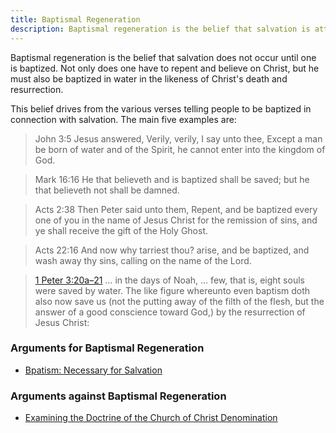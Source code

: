 ```yaml
---
title: Baptismal Regeneration
description: Baptismal regeneration is the belief that salvation is attained by water baptism.
---
```

Baptismal regeneration is the belief that salvation does not occur until one is baptized. Not only does one have to repent and believe on Christ, but he must also be baptized in water in the likeness of Christ's death and resurrection.

This belief drives from the various verses telling people to be baptized in connection with salvation. The main five examples are:

> John 3:5  Jesus answered, Verily, verily, I say unto thee, Except a man be born of water and of the Spirit, he cannot enter into the kingdom of God.

> Mark 16:16  He that believeth and is baptized shall be saved; but he that believeth not shall be damned.

> Acts 2:38  Then Peter said unto them, Repent, and be baptized every one of you in the name of Jesus Christ for the remission of sins, and ye shall receive the gift of the Holy Ghost.

> Acts 22:16  And now why tarriest thou? arise, and be baptized, and wash away thy sins, calling on the name of the Lord.

> [1 Peter 3:20a–21](https://www.biblegateway.com/passage/?search=1+Peter+3%3A20%E2%80%9321&version=KJV) … in the days of Noah, … few, that is, eight souls were saved by water. The like figure whereunto even baptism doth also now save us (not the putting away of the filth of the flesh, but the answer of a good conscience toward God,) by the resurrection of Jesus Christ:

### Arguments for Baptismal Regeneration

* [Bpatism: Necessary for Salvation](https://www.lavistachurchofchrist.org/cms/baptism-necessary-for-salvation/)

### Arguments against Baptismal Regeneration

* [Examining the Doctrine of the Church of Christ Denomination](http://www.chocd.org/baptismalregeneration.html)
